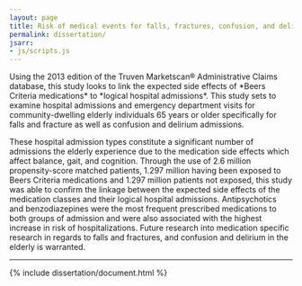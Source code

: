 ```yaml
---
layout: page
title: Risk of medical events for falls, fractures, confusion, and delirium for patients with filled prescriptions for drugs listed on Beers Criteria compared to well-matched controls.
permalink: dissertation/
jsarr:
- js/scripts.js
---
```


<span class="dissertation-subtitle">
Using the 2013 edition of the Truven Marketscan® Administrative Claims database, this study looks to link the expected side effects of *Beers Criteria medications* to *logical hospital admissions*. This study sets to examine hospital admissions and emergency department visits for community-dwelling elderly individuals 65 years or older specifically for falls and fracture as well as confusion and delirium admissions.
<span>

These hospital admission types constitute a significant number of admissions the elderly experience due to the medication side effects which affect balance, gait, and cognition. Through the use of 2.6 million propensity-score matched patients, 1.297 million having been exposed to Beers Criteria medications and 1.297 million patients not exposed, this study was able to confirm the linkage between the expected side effects of the medication classes and their logical hospital admissions. Antipsychotics and benzodiazepines were the most frequent prescribed medications to both groups of admission and were also associated with the highest increase in risk of hospitalizations. Future research into medication specific research in regards to falls and fractures, and confusion and delirium in the elderly is warranted.

***

{% include dissertation/document.html %}
